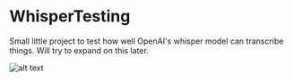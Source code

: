 # WhisperTesting

Small little project to test how well OpenAI's whisper model can transcribe things. Will try to expand on this later.

![alt text](https://i.imgur.com/V51Yh98.png)
